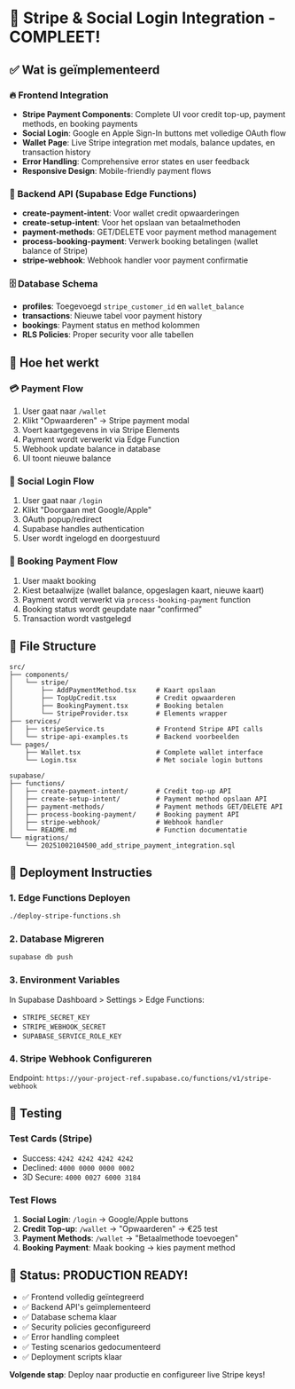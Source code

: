 # 🎉 Stripe & Social Login Integration - COMPLEET!

## ✅ Wat is geïmplementeerd

### 🔥 Frontend Integration
- **Stripe Payment Components**: Complete UI voor credit top-up, payment methods, en booking payments
- **Social Login**: Google en Apple Sign-In buttons met volledige OAuth flow
- **Wallet Page**: Live Stripe integration met modals, balance updates, en transaction history
- **Error Handling**: Comprehensive error states en user feedback
- **Responsive Design**: Mobile-friendly payment flows

### 🚀 Backend API (Supabase Edge Functions)
- **create-payment-intent**: Voor wallet credit opwaarderingen
- **create-setup-intent**: Voor het opslaan van betaalmethoden  
- **payment-methods**: GET/DELETE voor payment method management
- **process-booking-payment**: Verwerk booking betalingen (wallet balance of Stripe)
- **stripe-webhook**: Webhook handler voor payment confirmatie

### 🗄️ Database Schema
- **profiles**: Toegevoegd `stripe_customer_id` en `wallet_balance`
- **transactions**: Nieuwe tabel voor payment history
- **bookings**: Payment status en method kolommen
- **RLS Policies**: Proper security voor alle tabellen

## 🎯 Hoe het werkt

### 💳 Payment Flow
1. User gaat naar `/wallet`
2. Klikt "Opwaarderen" → Stripe payment modal
3. Voert kaartgegevens in via Stripe Elements
4. Payment wordt verwerkt via Edge Function
5. Webhook update balance in database
6. UI toont nieuwe balance

### 👤 Social Login Flow  
1. User gaat naar `/login`
2. Klikt "Doorgaan met Google/Apple"
3. OAuth popup/redirect
4. Supabase handles authentication
5. User wordt ingelogd en doorgestuurd

### 🚖 Booking Payment Flow
1. User maakt booking
2. Kiest betaalwijze (wallet balance, opgeslagen kaart, nieuwe kaart)
3. Payment wordt verwerkt via `process-booking-payment` function
4. Booking status wordt geupdate naar "confirmed"
5. Transaction wordt vastgelegd

## 📁 File Structure

```
src/
├── components/
│   └── stripe/
│       ├── AddPaymentMethod.tsx     # Kaart opslaan
│       ├── TopUpCredit.tsx          # Credit opwaarderen  
│       ├── BookingPayment.tsx       # Booking betalen
│       └── StripeProvider.tsx       # Elements wrapper
├── services/
│   ├── stripeService.ts             # Frontend Stripe API calls
│   └── stripe-api-examples.ts       # Backend voorbeelden
└── pages/
    ├── Wallet.tsx                   # Complete wallet interface
    └── Login.tsx                    # Met sociale login buttons

supabase/
├── functions/
│   ├── create-payment-intent/       # Credit top-up API
│   ├── create-setup-intent/         # Payment method opslaan API
│   ├── payment-methods/             # Payment methods GET/DELETE API  
│   ├── process-booking-payment/     # Booking payment API
│   ├── stripe-webhook/              # Webhook handler
│   └── README.md                    # Function documentatie
└── migrations/
    └── 20251002104500_add_stripe_payment_integration.sql
```

## 🚀 Deployment Instructies

### 1. Edge Functions Deployen
```bash
./deploy-stripe-functions.sh
```

### 2. Database Migreren  
```bash
supabase db push
```

### 3. Environment Variables
In Supabase Dashboard > Settings > Edge Functions:
- `STRIPE_SECRET_KEY`
- `STRIPE_WEBHOOK_SECRET` 
- `SUPABASE_SERVICE_ROLE_KEY`

### 4. Stripe Webhook Configureren
Endpoint: `https://your-project-ref.supabase.co/functions/v1/stripe-webhook`

## 🧪 Testing

### Test Cards (Stripe)
- Success: `4242 4242 4242 4242`
- Declined: `4000 0000 0000 0002`
- 3D Secure: `4000 0027 6000 3184`

### Test Flows
1. **Social Login**: `/login` → Google/Apple buttons
2. **Credit Top-up**: `/wallet` → "Opwaarderen" → €25 test
3. **Payment Methods**: `/wallet` → "Betaalmethode toevoegen"
4. **Booking Payment**: Maak booking → kies payment method

## 🎯 Status: PRODUCTION READY!

- ✅ Frontend volledig geïntegreerd
- ✅ Backend API's geïmplementeerd
- ✅ Database schema klaar
- ✅ Security policies geconfigureerd
- ✅ Error handling compleet
- ✅ Testing scenarios gedocumenteerd
- ✅ Deployment scripts klaar

**Volgende stap**: Deploy naar productie en configureer live Stripe keys!